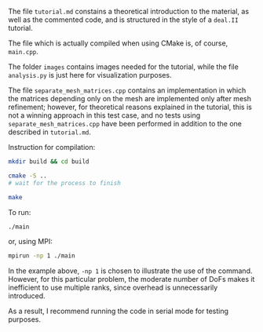 The file `tutorial.md` constains a theoretical introduction to the material, as well as the commented code, and is structured in the style of a `deal.II` tutorial.

The file which is actually compiled when using CMake is, of course, `main.cpp`.

The folder `images` contains images needed for the tutorial, while the file `analysis.py` is just here for visualization purposes.

The file `separate_mesh_matrices.cpp` contains an implementation in which the matrices depending only on the mesh are implemented only after mesh refinement; however, for theoretical reasons explained in the tutorial, this is not a winning approach in this test case, and no tests using `separate_mesh_matrices.cpp` have been performed in addition to the one described in `tutorial.md`.

Instruction for compilation:
```bash
mkdir build && cd build

cmake -S ..
# wait for the process to finish

make
```

To run:
```bash
./main
```
or, using MPI:
```bash
mpirun -np 1 ./main
```
In the example above, `-np 1` is chosen to illustrate the use of the command.
However, for this particular problem, the moderate number of DoFs makes it inefficient to use multiple ranks, since overhead is unnecessarily introduced.

As a result, I recommend running the code in serial mode for testing purposes.
